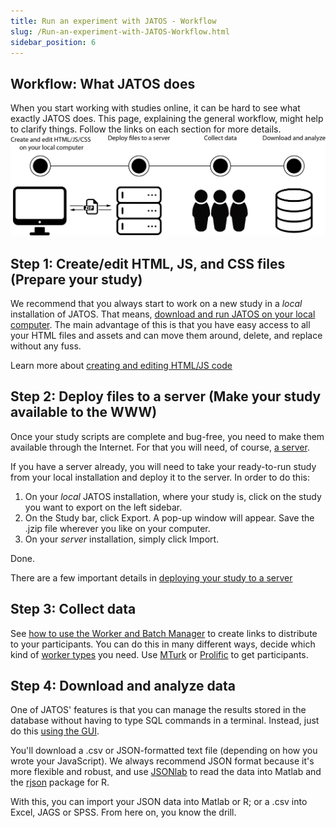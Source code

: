```yaml
---
title: Run an experiment with JATOS - Workflow
slug: /Run-an-experiment-with-JATOS-Workflow.html
sidebar_position: 6
---
```


## Workflow: What JATOS does

When you start working with studies online, it can be hard to see what exactly JATOS does. This page, explaining the general workflow, might help to clarify things. Follow the links on each section for more details. 
![general workflow](/img/generalWorkflow.png)

## Step 1: Create/edit HTML, JS, and CSS files (Prepare your study) 

We recommend that you always start to work on a new study in a *local* installation of JATOS. That means, [download and run JATOS on your local computer](Installation.html#easy-installation-on-your-local-computer). 
The main advantage of this is that you have easy access to all your HTML files and assets and can move them around, delete, and replace without any fuss. 

Learn more about [creating and editing HTML/JS code](Create-a-new-study)

## Step 2: Deploy files to a server (Make your study available to the WWW)

Once your study scripts are complete and bug-free, you need to make them available through the Internet. For that you will need, of course, [a server](JATOS-on-a-server.html).

If you have a server already, you will need to take your ready-to-run study from your local installation and deploy it to the server. In order to do this:
1. On your *local* JATOS installation, where your study is, click on the study you want to export on the left sidebar. 
1. On the Study bar, click Export. A pop-up window will appear. Save the .jzip file wherever you like on your computer.  
1. On your *server* installation, simply click Import. 

Done. 

There are a few important details in [deploying your study to a server](Deploy-to-a-server-installation.html)

## Step 3: Collect data
See [how to use the Worker and Batch Manager](http://www.jatos.org/Run-your-Study-with-Worker-and-Batch-Manager.html) to create links to distribute to your participants. You can do this in many different ways, decide which kind of [worker types](Worker-Types.html) you need. Use [MTurk](Connect-to-Mechanical-Turk.html) or [Prolific](Use-Prolific.html) to get participants.

## Step 4: Download and analyze data
One of JATOS' features is that you can manage the results stored in the database without having to type SQL commands in a terminal. Instead, just do this [using the GUI](Manage-Results.html).

You'll download a .csv or JSON-formatted text file (depending on how you wrote your JavaScript). We always recommend JSON format because it's more flexible and robust, and use [JSONlab](https://de.mathworks.com/matlabcentral/fileexchange/33381-jsonlab-a-toolbox-to-encode-decode-json-files) to read the data into Matlab and the [rjson](https://cran.r-project.org/web/packages/rjson/index.html) package for R.

With this, you can import your JSON data into Matlab or R; or a .csv into Excel, JAGS or SPSS. From here on, you know the drill. 

